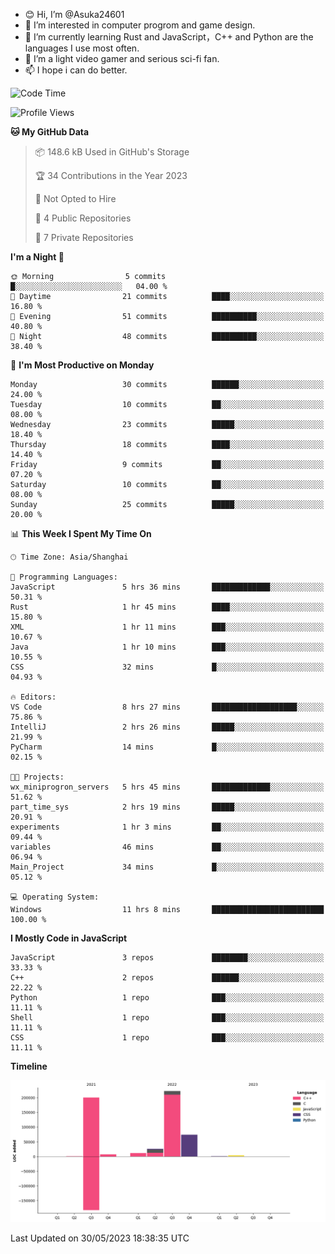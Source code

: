 - 😊 Hi, I’m @Asuka24601
- 👀 I’m interested in computer progrom and game design.
- 🌱 I’m currently learning Rust and JavaScript，C++ and Python are the languages I use most often.
- 💞️ I’m a light video gamer and serious sci-fi fan.
- 📫 I hope i can do better.

<!--START_SECTION:waka-->
![Code Time](http://img.shields.io/badge/Code%20Time-371%20hrs%2050%20mins-blue)

![Profile Views](http://img.shields.io/badge/Profile%20Views-4-blue)

**🐱 My GitHub Data** 

> 📦 148.6 kB Used in GitHub's Storage 
 > 
> 🏆 34 Contributions in the Year 2023
 > 
> 🚫 Not Opted to Hire
 > 
> 📜 4 Public Repositories 
 > 
> 🔑 7 Private Repositories 
 > 
**I'm a Night 🦉** 

```text
🌞 Morning                5 commits           █░░░░░░░░░░░░░░░░░░░░░░░░   04.00 % 
🌆 Daytime                21 commits          ████░░░░░░░░░░░░░░░░░░░░░   16.80 % 
🌃 Evening                51 commits          ██████████░░░░░░░░░░░░░░░   40.80 % 
🌙 Night                  48 commits          ██████████░░░░░░░░░░░░░░░   38.40 % 
```
📅 **I'm Most Productive on Monday** 

```text
Monday                   30 commits          ██████░░░░░░░░░░░░░░░░░░░   24.00 % 
Tuesday                  10 commits          ██░░░░░░░░░░░░░░░░░░░░░░░   08.00 % 
Wednesday                23 commits          █████░░░░░░░░░░░░░░░░░░░░   18.40 % 
Thursday                 18 commits          ████░░░░░░░░░░░░░░░░░░░░░   14.40 % 
Friday                   9 commits           ██░░░░░░░░░░░░░░░░░░░░░░░   07.20 % 
Saturday                 10 commits          ██░░░░░░░░░░░░░░░░░░░░░░░   08.00 % 
Sunday                   25 commits          █████░░░░░░░░░░░░░░░░░░░░   20.00 % 
```


📊 **This Week I Spent My Time On** 

```text
🕑︎ Time Zone: Asia/Shanghai

💬 Programming Languages: 
JavaScript               5 hrs 36 mins       █████████████░░░░░░░░░░░░   50.31 % 
Rust                     1 hr 45 mins        ████░░░░░░░░░░░░░░░░░░░░░   15.80 % 
XML                      1 hr 11 mins        ███░░░░░░░░░░░░░░░░░░░░░░   10.67 % 
Java                     1 hr 10 mins        ███░░░░░░░░░░░░░░░░░░░░░░   10.55 % 
CSS                      32 mins             █░░░░░░░░░░░░░░░░░░░░░░░░   04.93 % 

🔥 Editors: 
VS Code                  8 hrs 27 mins       ███████████████████░░░░░░   75.86 % 
IntelliJ                 2 hrs 26 mins       █████░░░░░░░░░░░░░░░░░░░░   21.99 % 
PyCharm                  14 mins             █░░░░░░░░░░░░░░░░░░░░░░░░   02.15 % 

🐱‍💻 Projects: 
wx_miniprogron_servers   5 hrs 45 mins       █████████████░░░░░░░░░░░░   51.62 % 
part_time_sys            2 hrs 19 mins       █████░░░░░░░░░░░░░░░░░░░░   20.91 % 
experiments              1 hr 3 mins         ██░░░░░░░░░░░░░░░░░░░░░░░   09.44 % 
variables                46 mins             ██░░░░░░░░░░░░░░░░░░░░░░░   06.94 % 
Main_Project             34 mins             █░░░░░░░░░░░░░░░░░░░░░░░░   05.12 % 

💻 Operating System: 
Windows                  11 hrs 8 mins       █████████████████████████   100.00 % 
```

**I Mostly Code in JavaScript** 

```text
JavaScript               3 repos             ████████░░░░░░░░░░░░░░░░░   33.33 % 
C++                      2 repos             ██████░░░░░░░░░░░░░░░░░░░   22.22 % 
Python                   1 repo              ███░░░░░░░░░░░░░░░░░░░░░░   11.11 % 
Shell                    1 repo              ███░░░░░░░░░░░░░░░░░░░░░░   11.11 % 
CSS                      1 repo              ███░░░░░░░░░░░░░░░░░░░░░░   11.11 % 
```



**Timeline**

![Lines of Code chart](https://raw.githubusercontent.com/Asuka24601/Asuka24601/main/assets/bar_graph.png)


 Last Updated on 30/05/2023 18:38:35 UTC
<!--END_SECTION:waka-->
